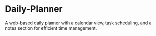 # Daily-Planner
A web-based daily planner with a calendar view, task scheduling, and a notes section for efficient time management.
